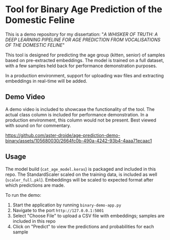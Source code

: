 # Tool for Binary Age Prediction of the Domestic Feline

This is a demo repository for my dissertation: "_A WHISKER OF TRUTH: A DEEP LEARNING PIPELINE FOR AGE PREDICTION FROM VOCALISATIONS OF THE DOMESTIC FELINE_"

This tool is designed for predicting the age group (kitten, senior) of samples based on pre-extracted embeddings. The model is trained on a full dataset, with a few samples held back for performance demonstration purposes.

In a production environment, support for uploading wav files and extracting embeddings in real-time will be added. 


## Demo Video

A demo video is included to showcase the functionality of the tool. The actual class column is included for performance demonstration. In a production environment, this column would not be present. Best viewed with sound on for commentary. 


https://github.com/aster-droide/age-prediction-demo-binary/assets/105680030/2664fc0b-490a-4242-93b4-4aaa71ecaac1


## Usage

The model build (`cat_age_model.keras`) is packaged and included in this repo. The StandardScaler scaled on the training data, is included as well (`scaler_full.pkl`). Embeddings will be scaled to expected format after which predictions are made. 

To run the demo:

1. Start the application by running `binary-demo-app.py`
2. Navigate to the port `http://127.0.0.1:5001`
3. Select "Choose File" to upload a CSV file with embeddings; samples are included in this repo
4. Click on "Predict" to view the predictions and probabilities for each sample
